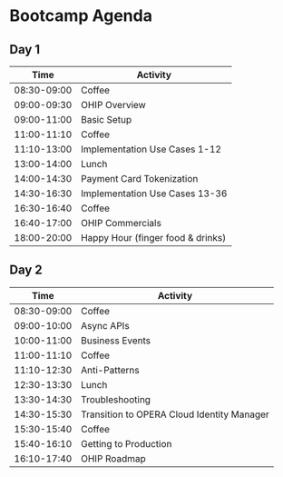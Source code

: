 # Bootcamp Agenda

## Day 1

|Time       |Activity                         |
|-----------|---------------------------------|
|08:30-09:00|Coffee                           |
|09:00-09:30|OHIP Overview                    |
|09:00-11:00|Basic Setup                      |
|11:00-11:10|Coffee                           |
|11:10-13:00|Implementation Use Cases 1-12    |
|13:00-14:00|Lunch                            |
|14:00-14:30|Payment Card Tokenization        |
|14:30-16:30|Implementation Use Cases 13-36   |
|16:30-16:40|Coffee                           |
|16:40-17:00|OHIP Commercials                 |
|18:00-20:00|Happy Hour (finger food & drinks)|

## Day 2

|Time       |Activity                                  |
|-----------|------------------------------------------|
|08:30-09:00|Coffee                                    |
|09:00-10:00|Async APIs                                |
|10:00-11:00|Business Events                           |
|11:00-11:10|Coffee                                    |
|11:10-12:30|Anti-Patterns                             |
|12:30-13:30|Lunch                                     |
|13:30-14:30|Troubleshooting                           |
|14:30-15:30|Transition to OPERA Cloud Identity Manager|
|15:30-15:40|Coffee                                    |
|15:40-16:10|Getting to Production                     |
|16:10-17:40|OHIP Roadmap                              |
